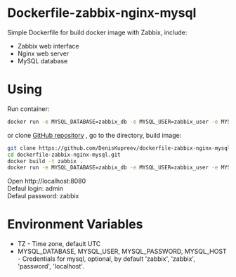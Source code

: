 # Dockerfile-zabbix-nginx-mysql
Simple Dockerfile for build docker image with Zabbix, include:
- Zabbix web interface
- Nginx web server 
- MySQL database

# Using
Run container:
```bash
docker run -e MYSQL_DATABASE=zabbix_db -e MYSQL_USER=zabbix_user -e MYSQL_PASSWORD=password -p 8080:80 -it idkaktys/dockerfile-zabbix-nginx-mysql
```
or clone [GitHub repository](https://github.com/DenisKupreev/dockerfile-zabbix-nginx-mysql) ,  go to the directory, build image:
```bash
git clone https://github.com/DenisKupreev/dockerfile-zabbix-nginx-mysql.git
cd dockerfile-zabbix-nginx-mysql.git
docker build -t zabbix .
docker run -e MYSQL_DATABASE=zabbix_db -e MYSQL_USER=zabbix_user -e MYSQL_PASSWORD=password -p 8080:80 -it zabbix
```
Open http://localhost:8080  
Defaul login: admin  
Defaul password: zabbix  

# Environment Variables
- TZ - Time zone, default UTC
- MYSQL_DATABASE, MYSQL_USER, MYSQL_PASSWORD, MYSQL_HOST - Credentials for mysql, optional, by default 'zabbix', 'zabbix', 'password', 'localhost'.
